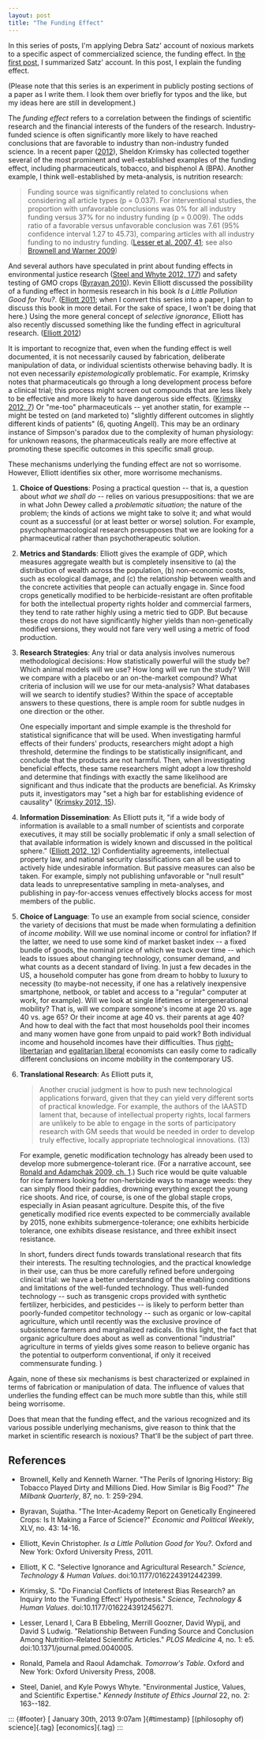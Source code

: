 ```yaml
---
layout: post
title: "The Funding Effect"
---
```



In this series of posts, I'm applying Debra Satz' account of noxious markets to a specific aspect of commercialized science, the funding effect. In [the first post](http://jefais.tumblr.com/post/40261004397/satz-account-of-noxious-markets), I summarized Satz' account. In this post, I explain the funding effect.

(Please note that this series is an experiment in publicly posting sections of a paper as I write them. I look them over briefly for typos and the like, but my ideas here are still in development.)

The *funding effect* refers to a correlation between the findings of scientific research and the financial interests of the funders of the research. Industry-funded science is often significantly more likely to have reached conclusions that are favorable to industry than non-industry funded science. In a recent paper ([2012](#krimsky2012)), Sheldon Krimsky has collected together several of the most prominent and well-established examples of the funding effect, including pharmaceuticals, tobacco, and bisphenol A (BPA). Another example, I think well-established by meta-analysis, is nutrition research:

> Funding source was significantly related to conclusions when considering all article types (p = 0.037). For interventional studies, the proportion with unfavorable conclusions was 0% for all industry funding versus 37% for no industry funding (p = 0.009). The odds ratio of a favorable versus unfavorable conclusion was 7.61 (95% confidence interval 1.27 to 45.73), comparing articles with all industry funding to no industry funding. ([Lesser et al. 2007, 41](#lesser2007); see also [Brownell and Warner 2009](#brownell2009))

And several authors have speculated in print about funding effects in environmental justice research ([Steel and Whyte 2012, 177](#steel2012)) and safety testing of GMO crops ([Byravan 2010](#byravan2010)). Kevin Elliott discussed the possibility of a funding effect in hormesis research in his book *Is a Little Pollution Good for You?*. ([Elliott 2011](#elliott2011); when I convert this series into a paper, I plan to discuss this book in more detail. For the sake of space, I won't be doing that here.) Using the more general concept of *selective ignorance*, Elliott has also recently discussed something like the funding effect in agricultural research. ([Elliott 2012](#elliott2012))

It is important to recognize that, even when the funding effect is well documented, it is not necessarily caused by fabrication, deliberate manipulation of data, or individual scientists otherwise behaving badly. It is not even necessarily *epistemologically* problematic. For example, Krimsky notes that pharmaceuticals go through a long development process before a clinical trial; this process might screen out compounds that are less likely to be effective and more likely to have dangerous side effects. ([Krimsky 2012, 7](#krimsky2012)) Or "me-too" pharmaceuticals -- yet another statin, for example -- might be tested on (and marketed to) "slightly different outcomes in slightly different kinds of patients" (6, quoting Angell). This may be an ordinary instance of Simpson's paradox due to the complexity of human physiology: for unknown reasons, the pharmaceuticals really are more effective at promoting these specific outcomes in this specific small group.

These mechanisms underlying the funding effect are not so worrisome. However, Elliott identifies six other, more worrisome mechanisms.

1.  **Choice of Questions**: Posing a practical question -- that is, a question about *what we shall do* -- relies on various presuppositions: that we are in what John Dewey called a *problematic situation*; the nature of the problem; the kinds of actions we might take to solve it; and what would count as a successful (or at least better or worse) solution. For example, psychopharmacological research presupposes that we are looking for a pharmaceutical rather than psychotherapeutic solution.

2.  **Metrics and Standards**: Elliott gives the example of GDP, which measures aggregate wealth but is completely insensitive to (a) the distribution of wealth across the population, (b) non-economic costs, such as ecological damage, and (c) the relationship between wealth and the concrete activities that people can actually engage in. Since food crops genetically modified to be herbicide-resistant are often profitable for both the intellectual property rights holder and commercial farmers, they tend to rate rather highly using a metric tied to GDP. But because these crops do not have significantly higher yields than non-genetically modified versions, they would not fare very well using a metric of food production.

3.  **Research Strategies**: Any trial or data analysis involves numerous methodological decisions: How statistically powerful will the study be? Which animal models will we use? How long will we run the study? Will we compare with a placebo or an on-the-market compound? What criteria of inclusion will we use for our meta-analysis? What databases will we search to identify studies? Within the space of acceptable answers to these questions, there is ample room for subtle nudges in one direction or the other.

    One especially important and simple example is the threshold for statistical significance that will be used. When investigating harmful effects of their funders' products, researchers might adopt a high threshold, determine the findings to be statistically insignificant, and conclude that the products are not harmful. Then, when investigating beneficial effects, these same researchers might adopt a low threshold and determine that findings with exactly the same likelihood are significant and thus indicate that the products are beneficial. As Krimsky puts it, investigators may "set a high bar for establishing evidence of causality" ([Krimsky 2012, 15](#krimsky2012)).

4.  **Information Dissemination**: As Elliott puts it, "if a wide body of information is available to a small number of scientists and corporate executives, it may still be socially problematic if only a small selection of that available information is widely known and discussed in the political sphere." ([Elliott 2012, 12](#elliott2012)) Confidentiality agreements, intellectual property law, and national security classifications can all be used to actively hide undesirable information. But passive measures can also be taken. For example, simply not publishing unfavorable or "null result" data leads to unrepresentative sampling in meta-analyses, and publishing in pay-for-access venues effectively blocks access for most members of the public.

5.  **Choice of Language**: To use an example from social science, consider the variety of decisions that must be made when formulating a definition of *income mobility*. Will we use nominal income or control for inflation? If the latter, we need to use some kind of market basket index -- a fixed bundle of goods, the nominal price of which we track over time -- which leads to issues about changing technology, consumer demand, and what counts as a decent standard of living. In just a few decades in the US, a household computer has gone from dream to hobby to luxury to necessity (to maybe-not necessity, if one has a relatively inexpensive smartphone, netbook, or tablet and access to a "regular" computer at work, for example). Will we look at single lifetimes or intergenerational mobility? That is, will we compare someone's income at age 20 vs. age 40 vs. age 65? Or their income at age 40 vs. their parents at age 40? And how to deal with the fact that most households pool their incomes and many women have gone from unpaid to paid work? Both individual income and household incomes have their difficulties. Thus [right-libertarian](http://www.youtube.com/watch?v=vDhcqua3_W8) and [egalitarian liberal](http://www.youtube.com/watch?v=sWpGJI1H17s) economists can easily come to radically different conclusions on income mobility in the contemporary US.

6.  **Translational Research**: As Elliott puts it,

    > Another crucial judgment is how to push new technological applications forward, given that they can yield very different sorts of practical knowledge. For example, the authors of the IAASTD lament that, because of intellectual property rights, local farmers are unlikely to be able to engage in the sorts of participatory research with GM seeds that would be needed in order to develop truly effective, locally appropriate technological innovations. (13)

    For example, genetic modification technology has already been used to develop more submergence-tolerant rice. (For a narrative account, see [Ronald and Adamchak 2009, ch. 1](#ronaldadamchak2009).) Such rice would be quite valuable for rice farmers looking for non-herbicide ways to manage weeds: they can simply flood their paddies, drowning everything except the young rice shoots. And rice, of course, is one of the global staple crops, especially in Asian peasant agriculture. Despite this, of the five genetically modified rice events expected to be commercially available by 2015, none exhibits submergence-tolerance; one exhibits herbicide tolerance, one exhibits disease resistance, and three exhibit insect resistance.

    In short, funders direct funds towards translational research that fits their interests. The resulting technologies, and the practical knowledge in their use, can thus be more carefully refined before undergoing clinical trial: we have a better understanding of the enabling conditions and limitations of the well-funded technology. Thus well-funded technology -- such as transgenic crops provided with synthetic fertilizer, herbicides, and pesticides -- is likely to perform better than poorly-funded competitor technology -- such as organic or low-capital agriculture, which until recently was the exclusive province of subsistence farmers and marginalized radicals. (In this light, the fact that organic agriculture does about as well as conventional "industrial" agriculture in terms of yields gives some reason to believe organic has the potential to outperform conventional, if only it received commensurate funding. )

Again, none of these six mechanisms is best characterized or explained in terms of fabrication or manipulation of data. The influence of values that underlies the funding effect can be much more subtle than this, while still being worrisome.

Does that mean that the funding effect, and the various recognized and its various possible underlying mechanisms, give reason to think that the market in scientific research is noxious? That'll be the subject of part three.

References
----------

-   Brownell, Kelly and Kenneth Warner. "The Perils of Ignoring History: Big Tobacco Played Dirty and Millions Died. How Similar is Big Food?" *The Milbank Quarterly*, 87, no. 1: 259-294.

-   Byravan, Sujatha. "The Inter-Academy Report on Genetically Engineered Crops: Is It Making a Farce of Science?" *Economic and Political Weekly*, XLV, no. 43: 14-16.

-   Elliott, Kevin Christopher. *Is a Little Pollution Good for You?*. Oxford and New York: Oxford University Press, 2011.

-   Elliott, K C. "Selective Ignorance and Agricultural Research." *Science, Technology & Human Values*. doi:10.1177/0162243912442399.

-   Krimsky, S. "Do Financial Conflicts of Inteterest Bias Research? an Inquiry Into the 'Funding Effect' Hypothesis." *Science, Technology & Human Values*. doi:10.1177/0162243912456271.

-   Lesser, Lenard I, Cara B Ebbeling, Merrill Goozner, David Wypij, and David S Ludwig. "Relationship Between Funding Source and Conclusion Among Nutrition-Related Scientific Articles." *PLOS Medicine* 4, no. 1: e5. doi:10.1371/journal.pmed.0040005.

-   Ronald, Pamela and Raoul Adamchak. *Tomorrow's Table*. Oxford and New York: Oxford University Press, 2008.

-   Steel, Daniel, and Kyle Powys Whyte. "Environmental Justice, Values, and Scientific Expertise." *Kennedy Institute of Ethics Journal* 22, no. 2: 163--182.

::: {#footer}
[ January 30th, 2013 9:07am ]{#timestamp} [(philosophy of) science]{.tag} [economics]{.tag}
:::
